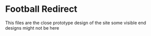 # Football Redirect 
<html>
<body>
<p>This files are the close prototype design of the site some visible end designs might not be here</p>
</body>
</html>